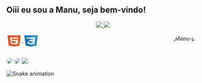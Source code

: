 ## Oiii eu sou a Manu, seja bem-vindo!

<div align="center">
  <a href="https://github.com/manuellereis">
  <img height="180em" src="https://github-readme-stats.vercel.app/api?username=manuellereis&show_icons=true&theme=midnight-purple&include_all_commits=true&count_private=true"/>
  <img height="180em" src="https://github-readme-stats.vercel.app/api/top-langs/?username=manuellereis&layout=compact&langs_count=7&theme=midnight-purple"/>
</div>
  
<div style="display: inline_block"><br>
  <!--<img align="center" alt="Manu-Docker" height="30" width="40" src="https://raw.githubusercontent.com/devicons/devicon/1119b9f84c0290e0f0b38982099a2bd027a48bf1/icons/docker/docker-original-wordmark.svg">-->
  <img align="center" alt="Manu-HTML" height="30" width="40" src="https://raw.githubusercontent.com/devicons/devicon/master/icons/html5/html5-original.svg">
  <img align="center" alt="Manu-CSS" height="30" width="40" src="https://raw.githubusercontent.com/devicons/devicon/master/icons/css3/css3-original.svg">
  <img align="right" alt="Manu-pic" height="150" style="border-radius:50px;" src="https://media.discordapp.net/attachments/878455453741359154/1082421366155911320/Exportable_Scene_1.png?width=468&height=468">
  <!--<img align="center" alt="Manu-Ts" height="30" width="40" src="https://cdn.jsdelivr.net/gh/devicons/devicon/icons/typescript/typescript-plain.svg">
  <img align="center" alt="Manu-Rjs" height="30" width="40" src="https://cdn.jsdelivr.net/gh/devicons/devicon/icons/react/react-original.svg">
  <img align="center" alt="Manu-NJS" height="30" width="40" src="https://cdn.jsdelivr.net/gh/devicons/devicon/icons/nodejs/nodejs-original.svg">-->

  ##
 
<div> 
  <!--<a href="https://www.youtube.com/channel/UCVFQt4hUw-z3qAUsh4ZBmGA" target="_blank"><img src="https://img.shields.io/badge/YouTube-9400d3?style=for-the-badge&logo=youtube&logoColor=white" target="_blank" style="border-radius:50px;"></a>-->
  <a href="https://www.instagram.com/smartmind.web/" target="_blank"><img src="https://img.shields.io/badge/-Instagram-9400d3?style=for-the-badge&logo=instagram&logoColor=white" target="_blank" style="border-radius:50px;"></a>
 <!--<a href="https://discord.gg/5Sx435PqRr" target="_blank"><img src="https://img.shields.io/badge/Discord-9400d3?style=for-the-badge&logo=discord&logoColor=white" target="_blank" style="border-radius:50px;"></a>--> 
  <a href = "mailto:manureis270204@gmail.com"><img src="https://img.shields.io/badge/-Gmail-9400d3?style=for-the-badge&logo=gmail&logoColor=white" target="_blank" style="border-radius:50px;"></a>
  <a href="https://www.linkedin.com/in/manuelle-r-650145203/" target="_blank" style="border-radius:50px;"><img src="https://img.shields.io/badge/-LinkedIn-9400d3?style=for-the-badge&logo=linkedin&logoColor=white" target="_blank"></a> 
  
   ![Snake animation](https://github.com/manuellereis/manuellereis/blob/output/github-contribution-grid-snake.svg)
</div>
